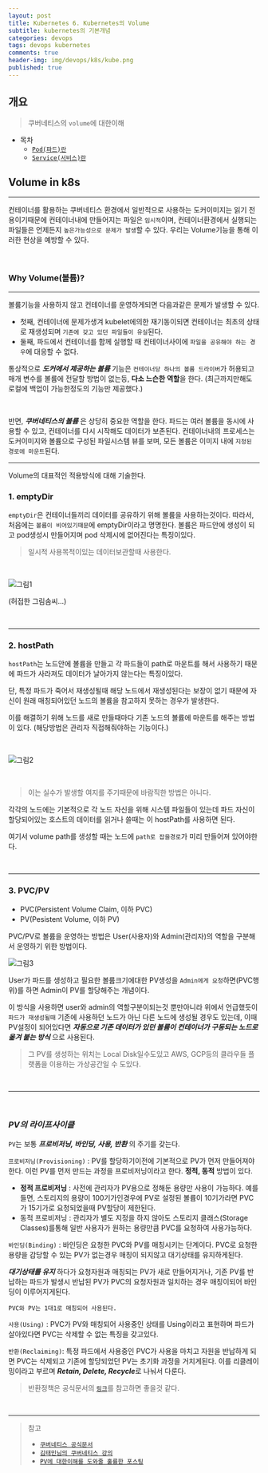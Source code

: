 ```yaml
---
layout: post
title: Kubernetes 6. Kubernetes의 Volume
subtitle: kubernetes의 기본개념
categories: devops
tags: devops kubernetes
comments: true
header-img: img/devops/k8s/kube.png
published: true
---
```


## 개요
> 쿠버네티스의 `volume`에 대한이해
  
- 목차
    - [`Pod(파드)란`](#pod파드란)
    - [`Service(서비스)란`](#service서비스란)
  
## Volume in k8s
---
컨테이너를 활용하는 쿠버네티스 환경에서 일반적으로 사용하는 도커이미지는 읽기 전용이기때문에 컨테이너내에 만들어지는 파일은 `임시적`이며, 컨테이너환경에서 실행되는 파일들은 언제든지 `높은가능성으로 문제가 발생`할 수 있다. 우리는 Volume기능을 통해 이러한 현상을 예방할 수 있다.

<br>

### Why Volume(볼륨)?

---
볼륨기능을 사용하지 않고 컨테이너를 운영하게되면 다음과같은 문제가 발생할 수 있다. 
- 첫째, 컨테이너에 문제가생겨 kubelet에의한 재기동이되면 컨테이너는 최초의 상태로 재생성되며 `기존에 갖고 있던 파일들이 유실`된다. 
- 둘째, 파드에서 컨테이너를 함께 실행할 때 컨테이너사이에 `파일을 공유해야 하는 경우`에 대응할 수 없다.


통상적으로 _**도커에서 제공하는 볼륨**_ 기능은 `컨테이너당 하나의 볼륨 드라이버`가 허용되고 매개 변수를 볼륨에 전달할 방법이 없는등, **다소 느슨한 역할**을 한다. (최근까지만해도 로컬에 백업이 가능한정도의 기능만 제공했다.) 

<br>

반면, _**쿠버네티스의 볼륨**_ 은 상당히 중요한 역할을 한다. 파드는 여러 볼륨을 동시에 사용할 수 있고, 컨테이너를 다시 시작해도 데이터가 보존된다. 컨테이너내의 프로세스는 도커이미지와 볼륨으로 구성된 파일시스템 뷰를 보며, 모든 볼륨은 이미지 내에 `지정된 경로에 마운트`된다. 


---

Volume의 대표적인 적용방식에 대해 기술한다.

### **1. emptyDir**

`emptyDir`은 컨테이너들끼리 데이터를 공유하기 위해 볼륨을 사용하는것이다. 따라서, 처음에는 `볼륨이 비어있기때문`에 emptyDir이라고 명명한다. 볼륨은 파드안에 생성이 되고 pod생성시 만들어지며 pod 삭제시에 없어진다는 특징이있다.

> 일시적 사용목적이있는 데이터보관할때 사용한다.

<br>

![그림1](https://cdn.jsdelivr.net/gh/zunoxi/zunoxi.github.io/assets/img/devops/k8s/volume/1.png)

(허접한 그림솜씨...)

<br>

---

### **2. hostPath**

`hostPath`는 노드안에 볼륨을 만들고 각 파드들이 path로 마운트를 해서 사용하기 때문에 파드가 사라져도 데이터가 날아가지 않는다는 특징이있다.

단, 특정 파드가 죽어서 재생성될때 해당 노드에서 재생성된다는 보장이 없기 때문에 자신이 원래 매칭되어있던 노드의 볼륨을 참고하지 못하는 경우가 발생한다.

이를 해결하기 위해 노드를 새로 만들때마다 기존 노드의 볼륨에 마운트를 해주는 방법이 있다. (해당방법은 관리자 직접해줘야하는 기능이다.)

<br>

![그림2](https://cdn.jsdelivr.net/gh/zunoxi/zunoxi.github.io/assets/img/devops/k8s/volume/2.png)

<br>

> 이는 실수가 발생할 여지를 주기때문에 바람직한 방법은 아니다.

각각의 노드에는 기본적으로 각 노드 자신을 위해 시스템 파일들이 있는데 파드 자신이 할당되어있는 호스트의 데이터를 읽거나 쓸때는 이 hostPath를 사용하면 된다.

여기서 volume path를 생성할 때는 노드에 `path로 잡을경로`가 미리 만들어져 있어야한다.

<br>

---

### **3. PVC/PV**

- PVC(Persistent Volume Claim, 이하 PVC)
- PV(Pesistent Volume, 이하 PV)

PVC/PV로 볼륨을 운영하는 방법은 User(사용자)와 Admin(관리자)의 역할을 구분해서 운영하기 위한 방법이다.

![그림3](https://cdn.jsdelivr.net/gh/zunoxi/zunoxi.github.io/assets/img/devops/k8s/volume/3.png)

User가 파드를 생성하고 필요한 볼륨크기에대한 PV생성을 `Admin에게 요청`하면(PVC행위)를 하면 Admin이 PV를 할당해주는 개념이다. 

이 방식을 사용하면 user와 admin의 역할구분이되는것 뿐만아니라 위에서 언급했듯이 `파드가 재생성될때` 기존에 사용하던 노드가 아닌 다른 노드에 생성될 경우도 있는데, 이때 PV설정이 되어있다면 _**자동으로 기존 데이터가 있던 볼륨이 컨테이너가 구동되는 노드로 옮겨 붙는 방식**_ 으로 사용된다.

> 그 PV를 생성하는 위치는 Local Disk일수도있고 AWS, GCP등의 클라우들 플랫폼을 이용하는 가상공간일 수 도있다.

<br>

---

<br>

### ***PV의 라이프사이클***

`PV`는 보통 _**프로비저닝, 바인딩, 사용, 반환**_ 의 주기를 갖는다.

`프로비저닝(Provisioning)` : PV를 할당하기이전에 기본적으로 PV가 먼저 만들어져야한다. 이런 PV를 먼저 만드는 과정을 프로비저닝이라고 한다. **정적, 동적** 방법이 있다.
  - **정적 프로비저닝** : 사전에 관리자가 PV용으로 정해둔 용량만 사용이 가능하다. 예를들면, 스토리지의 용량이 100기가인경우에 PV로 설정된 볼륨이 10기가라면 PVC가 15기가로 요청되었을때 PV할당이 제한된다.
  - 동적 프로비저닝 : 관리자가 별도 지정을 하지 않아도 스토리지 클래스(Storage Classes)를통해 일반 사용자가 원하는 용량만큼 PVC를 요청하여 사용가능하다.

`바인딩(Binding)` : 바인딩은 요청한 PVC와 PV를 매칭시키는 단계이다. PVC로 요청한 용량을 감당할 수 있는 PV가 없는경우 매칭이 되지않고 대기상태를 유지하게된다. 

***대기상태를 유지*** 하다가 요청자원과 매칭되는 PV가 새로 만들어지거나, 기존 PV를 반납하는 파드가 발생시 반납된 PV가 PVC의 요청자원과 일치하는 경우 매칭이되어 바인딩이 이루어지게된다.

    PVC와 PV는 1대1로 매칭되어 사용된다.

`사용(Using)` : PVC가 PV와 매칭되어 사용중인 상태를 Using이라고 표현하며 파드가 살아있다면 PVC는 삭제할 수 없는 특징을 갖고있다. 

`반환(Reclaiming)`: 특정 파드에서 사용중인 PVC가 사용을 마치고 자원을 반납하게 되면 PVC는 삭제되고 기존에 할당되었던 PV는 초기화 과정을 거치게된다. 이를 리클레이밍이라고 부르며 ***Retain, Delete, Recycle***로 나눠서 다룬다.

> 반환정책은 공식문서의 [`링크`](https://kubernetes.io/ko/docs/concepts/storage/persistent-volumes/#%EB%B0%98%ED%99%98-reclaiming)를 참고하면 좋을것 같다.


<br>

---
> 참고
> - [`쿠버네티스 공식문서`](https://kubernetes.io/ko/docs/concepts/storage/volumes/)
> - [`김태민님의 쿠버네티스 강의`](https://www.inflearn.com/course/%EC%BF%A0%EB%B2%84%EB%84%A4%ED%8B%B0%EC%8A%A4-%EA%B8%B0%EC%B4%88#)
> - [`PV에 대한이해를 도와줄 훌륭한 포스팅`](https://arisu1000.tistory.com/27849)